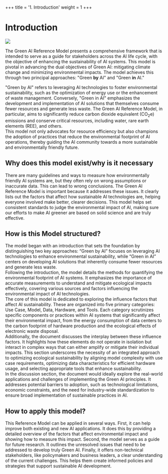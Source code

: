 +++
title = '1. Introduction'
weight = 1
+++

# Introduction
![](../figures/palceholder_ai.png)

The Green AI Reference Model presents a comprehensive framework that is intended to serve as a guide for stakeholders across the AI life cycle, with the objective of enhancing the sustainability of AI systems. This model is pivotal in advancing the dual objectives of Green AI: mitigating climate change and minimizing environmental impacts. The model achieves this through two principal approaches: "Green **by** AI" and "Green **in** AI."

"Green by AI" refers to leveraging AI technologies to foster environmental sustainability, such as the optimization of energy use or the enhancement of waste management. Conversely, "Green in AI" emphasizes the development and implementation of AI solutions that themselves consume fewer resources and generate less waste. The Green AI Reference Model, in particular, aims to significantly reduce carbon dioxide equivalent (CO<sub>2</sub>e) emissions and conserve critical resources, including water, rare earth elements (REE), and others.  
This model not only advocates for resource efficiency but also champions the adoption of practices that reduce the environmental footprint of AI operations, thereby guiding the AI community towards a more sustainable and environmentally friendly future.

## Why does this model exist/why is it necessary
There are many guidelines and ways to measure how environmentally friendly AI systems are, but they often rely on wrong assumptions or inaccurate data. This can lead to wrong conclusions. The Green AI Reference Model is important because it addresses these issues. It clearly lists out the factors that affect how sustainable AI technologies are, helping everyone involved make better, clearer decisions. This model helps set consistent standards to judge the environmental impact of AI, making sure our efforts to make AI greener are based on solid science and are truly effective.

## How is this Model structured?
The model began with an introduction that sets the foundation by distinguishing two key approaches: “Green by AI” focuses on leveraging AI technologies to enhance environmental sustainability, while “Green in AI” centers on developing AI solutions that inherently consume fewer resources and generate less waste.  
Following the introduction, the model details the methods for quantifying the environmental footprint of AI systems. It emphasizes the importance of accurate measurements to understand and mitigate ecological impacts effectively, covering various sources and factors influencing the environmental impact of AI technologies.  
The core of this model is dedicated to exploring the influence factors that affect AI sustainability. These are organized into five primary categories: Use Case, Model, Data, Hardware, and Tools. Each category scrutinizes specific components or practices within AI systems that significantly affect their environmental impact, from the energy consumption of data centers to the carbon footprint of hardware production and the ecological effects of electronic waste disposal.  
Additionally, the document discusses the interplay between these influence factors. It highlights how these elements do not operate in isolation but interact in complex ways that can either amplify or mitigate their individual impacts. This section underscores the necessity of an integrated approach to optimizing ecological sustainability by aligning model complexity with use case requirements, optimizing data characteristics for efficient hardware usage, and selecting appropriate tools that enhance sustainability.  
In the discussion section, the document would ideally explore the real-world applications and challenges of implementing the Green AI principles. It addresses potential barriers to adoption, such as technological limitations, economic constraints, and the need for industry-wide standardization to ensure broad implementation of sustainable practices in AI.

## How to apply this model?
This Reference Model can be applied in several ways. First, it can help improve both existing and new AI applications. It does this by providing a detailed overview of the factors that affect environmental impact and showing how to measure this impact. Second, the model serves as a guide for future research. It outlines the unresolved issues that need to be addressed to develop truly Green AI. Finally, it offers non-technical stakeholders, like policymakers and business leaders, a clear understanding of the current challenges. This helps them create informed policies and strategies that support sustainable AI development.
